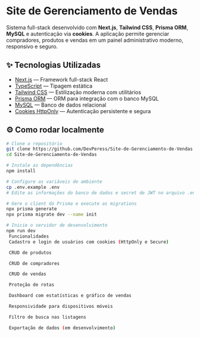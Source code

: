 # Site de Gerenciamento de Vendas

Sistema full-stack desenvolvido com **Next.js**, **Tailwind CSS**, **Prisma ORM**, **MySQL** e autenticação via **cookies**. A aplicação permite gerenciar compradores, produtos e vendas em um painel administrativo moderno, responsivo e seguro.

## ✨ Tecnologias Utilizadas

- [Next.js](https://nextjs.org/) — Framework full-stack React
- [TypeScript](https://www.typescriptlang.org/) — Tipagem estática
- [Tailwind CSS](https://tailwindcss.com/) — Estilização moderna com utilitários
- [Prisma ORM](https://www.prisma.io/) — ORM para integração com o banco MySQL
- [MySQL](https://www.mysql.com/) — Banco de dados relacional
- [Cookies HttpOnly](https://developer.mozilla.org/en-US/docs/Web/HTTP/Cookies) — Autenticação persistente e segura

## ⚙️ Como rodar localmente

```bash
# Clone o repositório
git clone https://github.com/DevPeress/Site-de-Gerenciamento-de-Vendas
cd Site-de-Gerenciamento-de-Vendas

# Instale as dependências
npm install

# Configure as variáveis de ambiente
cp .env.example .env
# Edite as informações do banco de dados e secret de JWT no arquivo .env

# Gere o client do Prisma e execute as migrations
npx prisma generate
npx prisma migrate dev --name init

# Inicie o servidor de desenvolvimento
npm run dev
 Funcionalidades
 Cadastro e login de usuários com cookies (HttpOnly e Secure)

 CRUD de produtos

 CRUD de compradores

 CRUD de vendas

 Proteção de rotas

 Dashboard com estatísticas e gráfico de vendas

 Responsividade para dispositivos móveis

 Filtro de busca nas listagens

 Exportação de dados (em desenvolvimento)
